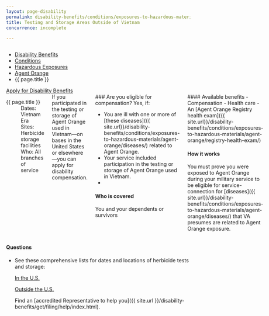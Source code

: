 ```yaml
---
layout: page-disability
permalink: disability-benefits/conditions/exposures-to-hazardous-materials/agent-orange/test-storage/index.html
title: Testing and Storage Areas Outside of Vietnam
concurrence: incomplete

---
```


<div class="splash" markdown="0">
<div class="row" markdown="0">
<div class="small-12 columns" markdown="0">

<ul class="breadcrumbs" role="menubar" aria-label="Primary">
<li class="parent"><a href="{{ site.url }}/disability-benefits/">Disability Benefits</a></li>
<li class="parent"><a href="{{ site.url }}/disability-benefits/conditions/">Conditions</a></li>
<li class="parent"><a href="{{ site.url }}/disability-benefits/conditions/exposures-to-hazardous-materials/">Hazardous Exposures</a></li>
<li class="parent"><a href="{{ site.url }}/disability-benefits/conditions/exposures-to-hazardous-materials/agent-orange/">Agent Orange</a></li>
<li class="active">{{ page.title }}</li>
</ul>

</div>
</div>
</div>

<div class="main" role="main" markdown="0">

<div class="action-bar">
  <div class="row">
    <div class="small-12 columns">
      <a class="usa-button-primary" href="{{ site.url}}/disability-benefits/get/">Apply for Disability Benefits</a>
    </div>
  </div>  
</div>

<div class="section one" markdown="0">
<div class="primary" markdown="0">
<div class="row" markdown="0">
<div class="small-12 medium-8 columns" markdown="0">

<dl class="panel-list plain">
<dt>{{ page.title }}</dt>
<dd>Dates: Vietnam Era</dd>
<dd>Sites: Herbicide storage facilities</dd>
<dd>Who: All branches of service</dd>
</dl>

<div markdown="1">
If you participated in the testing or storage of Agent Orange used in Vietnam—on bases in the United States or elsewhere—you can apply for disability compensation.
</div>

<div class="call-out" markdown="1">
### Are you eligible for compensation?
Yes, if:

- You are ill with one or more of [these diseases]({{ site.url}}/disability-benefits/conditions/exposures-to-hazardous-materials/agent-orange/diseases/) related to Agent Orange.
- Your service included participation in the testing or storage of Agent Orange used in Vietnam.
- 
#### Who is covered
You and your dependents or survivors
</div>
<div markdown="1">
#### Available benefits
- Compensation 
- Health care 
- An [Agent Orange Registry health exam]({{ site.url}}/disability-benefits/conditions/exposures-to-hazardous-materials/agent-orange/registry-health-exam/)

#### How it works
You must prove you were exposed to Agent Orange during your military service to be eligible for service-connection for [diseases]({{ site.url}}/disability-benefits/conditions/exposures-to-hazardous-materials/agent-orange/diseases/) that VA presumes are related to Agent Orange exposure.  
</div>
</div>

<div class="small-12 medium-4 columns" markdown="0">
<div markdown="1">

<h4 class="highlight">Questions</h4>

<ul class="plain"> 

<li markdown="1">
See these comprehensive lists for dates and locations of herbicide tests and storage:

[In the U.S.](http://www.publichealth.va.gov/exposures/agentorange/locations/tests-storage/usa.asp)

[Outside the U.S.](http://www.publichealth.va.gov/exposures/agentorange/locations/tests-storage/outside-vietnam.asp)

Find an [accredited Representative to help you]({{ site.url }}/disability-benefits/get/filing/help/index.html).
</li>

</ul>

</div>
</div>

</div>
</div>
</div>
